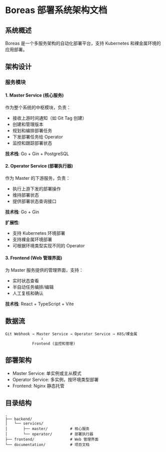 # Boreas 部署系统架构文档

## 系统概述

Boreas 是一个多服务架构的自动化部署平台，支持 Kubernetes 和裸金属环境的应用部署。

## 架构设计

### 服务模块

#### 1. Master Service (核心服务)

作为整个系统的中枢模块，负责：
- 接收上游时间通知（如 Git Tag 创建）
- 创建和管理版本
- 规划和编排部署任务
- 下发部署任务给 Operator
- 监控和跟踪部署状态

**技术栈**: Go + Gin + PostgreSQL

#### 2. Operator Service (部署执行器)

作为 Master 的下游服务，负责：
- 执行上游下发的部署操作
- 维持部署状态
- 提供部署状态查询接口

**技术栈**: Go + Gin

**扩展性**: 
- 支持 Kubernetes 环境部署
- 支持裸金属环境部署
- 可根据环境类型实现不同的 Operator

#### 3. Frontend (Web 管理界面)

为 Master 服务提供的管理界面，支持：
- 实时状态查看
- 半自动任务编排/编辑
- 人工复核和确认

**技术栈**: React + TypeScript + Vite

## 数据流

```
Git Webhook → Master Service → Operator Service → K8S/裸金属
                ↓
            Frontend (监控和管理)
```

## 部署架构

- Master Service: 单实例或主从模式
- Operator Service: 多实例，按环境类型部署
- Frontend: Nginx 静态托管

## 目录结构

```
.
├── backend/
│   └── services/
│       ├── master/          # 核心服务
│       └── operator/        # 部署执行器
├── frontend/                # Web 管理界面
└── documentation/           # 项目文档
```
